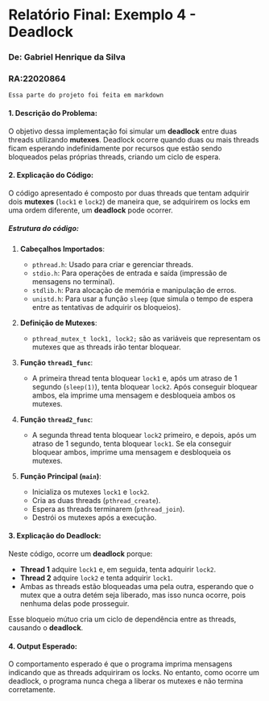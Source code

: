 ﻿
# Relatório Final: Exemplo 4 - Deadlock

### De: Gabriel Henrique da Silva
### RA:22020864
``` 
Essa parte do projeto foi feita em markdown
```

#### 1. Descrição do Problema:

O objetivo dessa implementação foi simular um  **deadlock**  entre duas threads utilizando  **mutexes**. Deadlock ocorre quando duas ou mais threads ficam esperando indefinidamente por recursos que estão sendo bloqueados pelas próprias threads, criando um ciclo de espera.

#### 2. Explicação do Código:

O código apresentado é composto por duas threads que tentam adquirir dois  **mutexes**  (`lock1`  e  `lock2`) de maneira que, se adquirirem os locks em uma ordem diferente, um  **deadlock**  pode ocorrer.

##### Estrutura do código:

1.  **Cabeçalhos Importados**:
    
    -   `pthread.h`: Usado para criar e gerenciar threads.
    -   `stdio.h`: Para operações de entrada e saída (impressão de mensagens no terminal).
    -   `stdlib.h`: Para alocação de memória e manipulação de erros.
    -   `unistd.h`: Para usar a função  `sleep`  (que simula o tempo de espera entre as tentativas de adquirir os bloqueios).
2.  **Definição de Mutexes**:
    
    -   `pthread_mutex_t lock1, lock2;`  são as variáveis que representam os mutexes que as threads irão tentar bloquear.
3.  **Função  `thread1_func`**:
    
    -   A primeira thread tenta bloquear  `lock1`  e, após um atraso de 1 segundo (`sleep(1)`), tenta bloquear  `lock2`. Após conseguir bloquear ambos, ela imprime uma mensagem e desbloqueia ambos os mutexes.
4.  **Função  `thread2_func`**:
    
    -   A segunda thread tenta bloquear  `lock2`  primeiro, e depois, após um atraso de 1 segundo, tenta bloquear  `lock1`. Se ela conseguir bloquear ambos, imprime uma mensagem e desbloqueia os mutexes.
5.  **Função Principal (`main`)**:
    
    -   Inicializa os mutexes  `lock1`  e  `lock2`.
    -   Cria as duas threads (`pthread_create`).
    -   Espera as threads terminarem (`pthread_join`).
    -   Destrói os mutexes após a execução.

#### 3. Explicação do Deadlock:

Neste código, ocorre um  **deadlock**  porque:

-   **Thread 1**  adquire  `lock1`  e, em seguida, tenta adquirir  `lock2`.
-   **Thread 2**  adquire  `lock2`  e tenta adquirir  `lock1`.
-   Ambas as threads estão bloqueadas uma pela outra, esperando que o mutex que a outra detém seja liberado, mas isso nunca ocorre, pois nenhuma delas pode prosseguir.

Esse bloqueio mútuo cria um ciclo de dependência entre as threads, causando o  **deadlock**.

#### 4. Output Esperado:

O comportamento esperado é que o programa imprima mensagens indicando que as threads adquiriram os locks. No entanto, como ocorre um deadlock, o programa nunca chega a liberar os mutexes e não termina corretamente.

